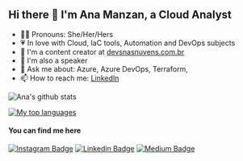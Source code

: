 ## Hi there 👋 I'm Ana Manzan, a Cloud Analyst

- 👩‍💻 Pronouns: She/Her/Hers
- 💗 In love with Cloud, IaC tools, Automation and DevOps subjects
- 📝 I'm a content creator at [devsnasnuvens.com.br](https://devsnasnuvens.com.br)
- 🎤 I'm also a speaker
- 💬 Ask me about: Azure, Azure DevOps, Terraform, 
- 📫 How to reach me: [LinkedIn](https://www.linkedin.com/in/anamanzandev/)

![Ana's github stats](https://github-readme-stats.vercel.app/api?username=devsnasnuvens&show_icons=true&theme=dracula)

[![My top languages](https://github-readme-stats.vercel.app/api/top-langs/?username=devsnasnuvens&theme=dracula&hide=html)](https://github.com/anuraghazra/github-readme-stats)

#### You can find me here
[![Instagram Badge](https://img.shields.io/badge/-Instagram-fff?style=flat-square&logo=Instagram&link=https://instagram.com/devsnasnuvens)](https://instagram.com/devsnasnuvens)
[![Linkedin Badge](https://img.shields.io/badge/-LinkedIn-blue?style=flat-square&logo=Linkedin&logoColor=white&link=https://www.linkedin.com/in/anamanzandev)](https://www.linkedin.com/in/anamanzandev/)
[![Medium Badge](https://img.shields.io/badge/-Medium-000000?style=flat-square&labelColor=000000&logo=medium&logoColor=white&link=https://medium.com/devsnasnuvens)](https://medium.com/devsnasnuvens)
